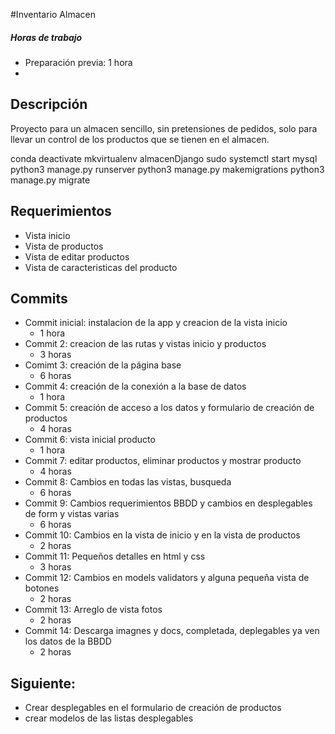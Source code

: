 #Inventario Almacen
##### Horas de trabajo
- Preparación previa: 1 hora
- 
## Descripción
Proyecto para un almacen sencillo, sin pretensiones de pedidos, solo para llevar un control de los productos que se tienen en el almacen.

conda deactivate
mkvirtualenv almacenDjango
sudo systemctl start mysql
python3 manage.py runserver
python3 manage.py makemigrations
python3 manage.py migrate

## Requerimientos
- Vista inicio
- Vista de productos
- Vista de editar productos
- Vista de caracteristicas del producto 

## Commits
- Commit inicial: instalacion de la app y creacion de la vista inicio
  - 1 hora
- Commit 2: creacion de las rutas y vistas inicio y productos
  - 3 horas 
- Comimt 3: creación de la página base 
  - 6 horas
- Commit 4: creación de la conexión a la base de datos
  - 1 hora
- Commit 5: creación de acceso a los datos y formulario de creación de productos
  - 4 horas
- Commit 6: vista inicial producto
  - 1 hora
- Commit 7: editar productos, eliminar productos y mostrar producto
  - 4 horas
- Commit 8: Cambios en todas las vistas, busqueda
  - 6 horas
- Commit 9: Cambios requerimientos BBDD y cambios en desplegables de form  y vistas varias
  - 6 horas
- Commit 10: Cambios en la vista de inicio y en la vista de productos
  - 2 horas
- Commit 11: Pequeños detalles en html y css
  - 3 horas
- Commit 12: Cambios en models validators y alguna pequeña vista de botones
  - 2 horas
- Commit 13: Arreglo de vista fotos
  - 2 horas
- Commit 14: Descarga imagnes y docs, completada, deplegables ya ven los datos de la BBDD
  - 2 horas
  


## Siguiente:
- Crear desplegables en el formulario de creación de productos
- crear modelos de las listas desplegables
  
  